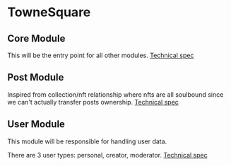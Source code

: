 # TowneSquare

## Core Module

This will be the entry point for all other modules.
[Technical spec](/Users/maclay/Code/smart-contract/doc/core.md)

## Post Module

Inspired from collection/nft relationship where nfts are all soulbound since we can't actually transfer posts ownership.
[Technical spec](/Users/maclay/Code/smart-contract/doc/post.md)

## User Module

This module will be responsible for handling user data.

There are 3 user types: personal, creator, moderator.
[Technical spec](/Users/maclay/Code/smart-contract/doc/user.md)
